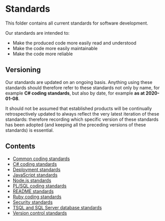 # Standards

This folder contains all current standards for software development.

Our standards are intended to:

- Make the produced code more easily read and understood
- Make the code more easily maintainable
- Make the code more reliable

## Versioning

Our standards are updated on an ongoing basis. Anything using these standards should therefore refer to these standards not only by name, for example **C# coding standards**, but also by date, for example **as at 2020-01-08**.

It should not be assumed that established products will be continually retrospectively updated to always reflect the very latest iteration of these standards: therefore recording which specific version of these standards has been adopted (and keeping all the preceding versions of these standards) is essential.

## Contents

- [Common coding standards](common_coding_standards.md)
- [C# coding standards](csharp_coding_standards.md)
- [Deployment standards](deployment_standards.md)
- [JavaScript standards](javascript_standards.md)
- [Node.js standards](node_standards.md)
- [PL/SQL coding standards](plsql_coding_standards.md)
- [README standards](readme_standards.md)
- [Ruby coding standards](ruby_coding_standards.md)
- [Security standards](security_standards.md)
- [TSQL and SQL Server database standards](tsql_and_sqldb_standards.md)
- [Version control standards](version_control_standards.md)
